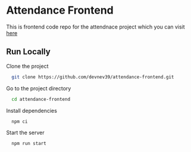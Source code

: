 
# Attendance Frontend

This is frontend code repo for the attendnace project which you can visit [here](https://someurl.com)



## Run Locally

Clone the project

```bash
  git clone https://github.com/devnev39/attendance-frontend.git
```

Go to the project directory

```bash
  cd attendance-frontend
```

Install dependencies

```bash
  npm ci
```

Start the server

```bash
  npm run start
```


